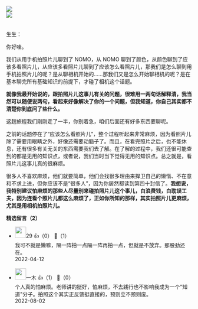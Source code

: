[![](https://static001.geekbang.org/resource/image/e3/cc/e31228374f2e24964bac1b952b1499cc.jpg?wh=750x360)](http://time.geekbang.org/column/article/497138)  
[![](https://static001.geekbang.org/resource/image/yy/6a/yy1f97578940e5236d600e6b8166cd6a.jpg?wh=750x360)](http://time.geekbang.org/column/article/498025)

　  
生生：

你好哇。

我们从用手机拍照片儿聊到了 NOMO，从 NOMO 聊到了颜色，从颜色聊到了应该多看照片儿，从应该多看照片儿聊到了应该怎么看照片儿，那我们是怎么聊到用手机拍照片儿的呢？是从聊相机开始的……那我们又是怎么开始聊相机的呢？是在基本聊完所有基础知识的前提下，才碰了相机这个话题。

**就像我最开始说的，跟拍照片儿这事儿有关的问题，很难用一两句话解释清，我当然可以随便说两句，看起来好像解决了你的一个问题，但我知道，你自己其实都不清楚你到底问了些什么。**

这趟旅程我们刚刚走了一半，你别着急，咱们后面还有好多东西要聊呢。

之前的话题停在了“应该怎么看照片儿”，整个过程听起来非常麻烦，因为看照片儿除了需要用眼睛之外，好像还需要动脑子了。而且，在看完照片之后，也不能休息，还有很多有关无关的东西需要我们去了解。在了解的过程中，我们还很可能查到的都是无用的知识点，或者说，我们当时当下觉得无用的知识点。总之就是，看照片儿这事儿真的很麻烦。

很多人不喜欢麻烦，他们就要简单，他们会找很多理由来捍卫自己的懒惰、不在意和不求上进，但你应该不是“很多人”，因为你居然都读到第四十封信了。**我想说，我特别建议怕麻烦的那些人尽量别来碰拍照片儿这个事儿，白浪费钱，白耽误工夫，因为连看个照片儿都这么麻烦了，正如你所知的那样，其实拍照片儿更麻烦，尤其是用相机拍照片儿。**
<div><strong>精选留言（2）</strong></div><ul>
<li><img src="https://static001.geekbang.org/account/avatar/00/2b/f6/8a/b1d36aaf.jpg" width="30px"><span>29</span> 👍（0） 💬（1）<div>我可不就是懒嘛，隔一阵拍一点隔一阵再拍一点，但就是不放弃。那股劲还在。</div>2022-04-12</li><br/><li><img src="https://thirdwx.qlogo.cn/mmopen/vi_32/olapLbmdXiaBpFWPheibgWQkhhRVB4rt93YMcxmJReicCU7osuerGEYeagCiaRdrLZ8HMLhePhPvZibAAEPFmx6wCPw/132" width="30px"><span>一木</span> 👍（1） 💬（0）<div>个人真的怕麻烦。老师讲的挺好，怕麻烦，不去践行也不影响我成为一个&quot;知道&quot;分子。拍照这个其实正反馈挺直接的，预则立不预则废。</div>2022-08-02</li><br/>
</ul>